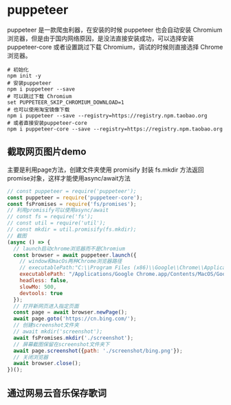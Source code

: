 # puppeteer

puppeteer 是一款爬虫利器，在安装的时候 puppeteer 也会自动安装 Chromium 浏览器，但是由于国内网络原因，是没法直接安装成功，可以选择安装 puppeteer-core 或者设置跳过下载 Chromium，调试的时候则直接选择 Chrome 浏览器。

```shell
# 初始化
npm init -y
# 安装puppeteer
npm i puppeteer --save
# 可以跳过下载 Chromium
set PUPPETEER_SKIP_CHROMIUM_DOWNLOAD=1
# 也可以使用淘宝镜像下载
npm i puppeteer --save --registry=https://registry.npm.taobao.org
# 或者直接安装puppeteer-core
npm i puppeteer-core --save --registry=https://registry.npm.taobao.org
```

## 截取网页图片demo

主要是利用page方法，创建文件夹使用 promisify 封装 fs.mkdir 方法返回promise对象，这样才能使用async/await方法

```javascript
// const puppeteer = require('puppeteer');
const puppeteer = require('puppeteer-core');
const fsPromises = require('fs/promises');
// 利用promisify可以使用async/await
// const fs = require('fs');
// const util = require('util');
// const mkdir = util.promisify(fs.mkdir);
// 截图
(async () => {
  // launch启动chrome浏览器而不是Chromium
  const browser = await puppeteer.launch({
    // window和macOs两种Chrome浏览器路径
    // executablePath:"C:\\Program Files (x86)\\Google\\Chrome\\Application\\chrome.exe",
    executablePath: "/Applications/Google Chrome.app/Contents/MacOS/Google Chrome",
    headless: false,
    slowMo: 500,
    devtools: true
  });
  // 打开新网页进入指定页面
  const page = await browser.newPage();
  await page.goto('https://cn.bing.com/');
  // 创建screenshot文件夹
  // await mkdir('screenshot');
  await fsPromises.mkdir('./screenshot');
  // 屏幕截图保留在screenshot文件夹下
  await page.screenshot({path: './screenshot/bing.png'});
  // 关闭浏览器
  await browser.close();
})();
```

## 通过网易云音乐保存歌词